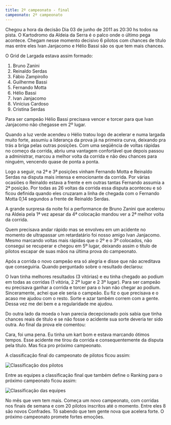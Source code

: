 ```yaml
---
title: 2º campeonato - final
campeonato: 2º campeonato
---
```


Chegou a hora da decisão
Dia 03 de junho de 2011 as 20:30 hs todos na pista. O Kartodromo da Aldeia da Serra é o palco onde o último pega acontece. Chegam nesse momento decisivo 6 pilotos com chances de título mas entre eles Ivan Janjacomo e Hélio Bassi são os que tem mais chances.

O Grid de Largada estava assim formado:

1. Bruno Zanini
2. Reinaldo Serdas
3. Fábio Zampirollo
4. Guilherme Bassi
5. Fernando Motta
6. Hélio Bassi
7. Ivan Janjacomo
8. Vinícius Cardoso
9. Cristina Serdas

Para ser campeão Hélio Bassi precisava vencer e torcer para que Ivan Janjacomo não chegasse em 2º lugar.

Quando a luz verde acendeu o Hélio tratou logo de acelerar e numa largada muito forte, assumiu a liderança da prova já na primeira curva, deixando pra trás a briga pelas outras posições. Com uma seqüência de voltas rápidas no começo da corrida, abriu uma vantagem confortável que depois passou a administrar, marcou a melhor volta da corrida e não deu chances para ninguém,  vencendo quase de ponta a ponta.

Logo a seguir, na 2ª e 3ª posições vinham Fernando Motta e Reinaldo Serdas na disputa mais intensa e emocionante da corrida. Por várias ocasiões o Reinaldo estava a frente e em outras tantas Fernando assumia a 2ª posição. Por todas as 26 voltas da corrida essa disputa aconteceu e só ficou definida quando eles cruzaram a linha de chegada com o Fernando Motta 0,14 segundos a frente de Reinaldo Serdas.

A grande surpresa da noite foi a performance de Bruno Zanini que acelerou na Aldeia pela 1ª vez apesar da 4ª colocação mandou ver a 2ª melhor volta da corrida.

Quem precisava andar rápido mas se envolveu em um acidente no momento de ultrapassar um retardatário foi nosso amigo Ivan Janjacomo. Mesmo marcando voltas mais rápidas que o 2º e o 3º colocados, não consegui se recuperar e chegou em 5º lugar, deixando assim o título de pilotos escapar de suas mãos na última prova do campeonato.

Após a corrida o novo campeão era só alegria e disse que não acreditava que conseguiria. Quando perguntado sobre o resultado declarou:

O Ivan tinha melhores resultados (3 vitórias) e eu tinha chegado ao podium em todas as corridas (1 vitória, 2 2º lugar e 2 3º lugar). Para ser campeão eu precisava ganhar a corrida e torcer para o Ivan não chegar ao podium. Sinceramente, achei que ele seria o campeão. Eu fiz o que precisava e o acaso me ajudou com o resto. Sorte e azar também correm com a gente. Dessa vez me dei bem e a regularidade me ajudou.

Do outra lado da moeda o Ivan parecia decepcionado pois sabia que tinha chances reais de título e se não fosse o acidente sua sorte deveria ter sido outra. Ao final da prova ele comentou:

Cara, foi uma pena. Eu tinha um kart bom e estava marcando ótimos tempos. Esse acidente me tirou da corrida e consequentemente da disputa pela título. Mas fica pro próximo campeonato.

A classificação final do campeonato de pilotos ficou assim:

![Classificação dos pilotos](/uploads/Classif_pilotos_final.jpg)

Entre as equipes a classificação final que também define o Ranking para o próximo campeonato ficou assim:

![Classificação das equipes](/uploads/Classif_equipes_final.jpg)

No mês que vem tem mais. Começa um novo campeonato, com corridas nos finais de semana e com 20 pilotos inscritos até o momento. Entre eles 8 são novos Confrades. Tô sabendo que tem gente nova que acelera forte. O próximo campeonato promete fortes emoções.

